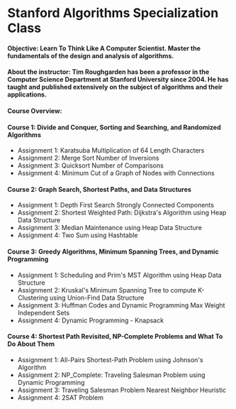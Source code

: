 # Stanford Algorithms Specialization Class 
#### Objective: Learn To Think Like A Computer Scientist. Master the fundamentals of the design and analysis of algorithms.
#### About the instructor: Tim Roughgarden has been a professor in the Computer Science Department at Stanford University since 2004. He has taught and published extensively on the subject of algorithms and their applications.
#### Course Overview:
#### Course 1: Divide and Conquer, Sorting and Searching, and Randomized Algorithms

- Assignment 1: Karatsuba Multiplication of 64 Length Characters 
- Assignment 2: Merge Sort Number of Inversions
- Assignment 3: Quicksort Number of Comparisons
- Assignment 4: Minimum Cut of a Graph of Nodes with Connections 

#### Course 2: Graph Search, Shortest Paths, and Data Structures

- Assignment 1: Depth First Search Strongly Connected Components 
- Assignment 2: Shortest Weighted Path: Dijkstra's Algorithm using Heap Data Structure 
- Assignment 3: Median Maintenance using Heap Data Structure 
- Assignment 4: Two Sum using Hashtable 

#### Course 3: Greedy Algorithms, Minimum Spanning Trees, and Dynamic Programming

- Assignment 1: Scheduling and Prim's MST Algorithm using Heap Data Structure 
- Assignment 2: Kruskal's Minimum Spanning Tree to compute K-Clustering using Union-Find Data Structure 
- Assignment 3: Huffman Codes and Dynamic Programming Max Weight Independent Sets
- Assignment 4: Dynamic Programming - Knapsack


#### Course 4: Shortest Path Revisited, NP-Complete Problems and What To Do About Them 
- Assignment 1: All-Pairs Shortest-Path Problem using Johnson's Algorithm 
- Assignment 2: NP_Complete: Traveling Salesman Problem using Dynamic Programming
- Assignment 3: Traveling Salesman Problem Nearest Neighbor Heuristic
- Assignment 4: 2SAT Problem
